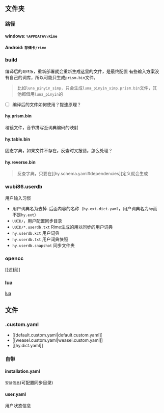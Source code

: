 ## 文件夹
### 路径
#### windows: `%APPDATA%\Rime`
#### Android: `存储卡/rime`

### build
编译后的`最终版`，重新部署就会重新生成这里的文件，是最终配置
有些输入方案没有自己的词库，所以可能只生成`prism.bin`文件，
> 比如`luna_pinyin_simp`，只会生成`luna_pinyin_simp.prism.bin`文件，其他都借用`luna_pinyin`的
- [ ] 编译后的文件如何使用？提速原理？
#### hy.prism.bin
棱镜文件，音节拼写至词典编码的映射
#### hy.table.bin
固态字典，如果文件不存在，反查时又报错，怎么处理？
#### hy.reverse.bin
> 反查字典，只要在[[hy.schema.yaml#dependencies]]定义就会生成

### wubi86.userdb
用户输入习惯
- 用户词典名为去掉`.`后面内容的名称（`hy.ext.dict.yaml`，用户词典名为`hy`而不是`hy.ext`）
- `UUID/`，用户配置同步目录
- `UUID/*.userdb.txt` Rime生成的用以同步的用户词典
- `hy.userdb.kct` 用户词典
- `hy.userdb.txt` 用户词典快照
- `hy.userdb.snapshot` 同步文件夹

### opencc
[[滤镜]]

### lua
[lua](https://github.com/LEOYoon-Tsaw/Rime_collections/blob/master/Rime_description.md#七lua)
## 文件

### .custom.yaml
- [[default.custom.yaml|default.custom.yaml]]
- [[weasel.custom.yaml|weasel.custom.yaml]]
- [[hy.dict.yaml]]

### 自带
#### installation.yaml
`安装信息`(可配置同步目录)

#### user.yaml
用户状态信息
